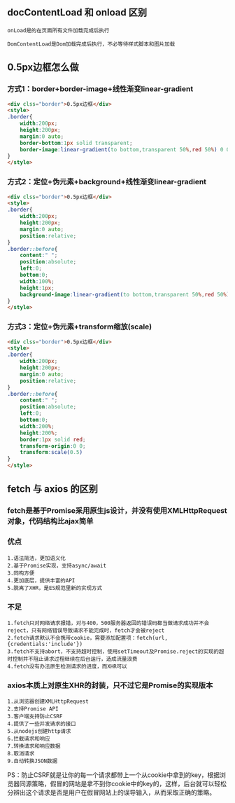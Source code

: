 ## docContentLoad 和 onload 区别

```
onLoad是的在页面所有文件加载完成后执行

DomContentLoad是Dom加载完成后执行，不必等待样式脚本和图片加载
```
## 0.5px边框怎么做
### 方式1：border+border-image+线性渐变linear-gradient
```html
<div clss="border">0.5px边框</div>
<style>
.border{
    width:200px;
    height:200px;
    margin:0 auto;
    border-bottom:1px solid transparent;
    border-image:linear-gradient(to bottom,transparent 50%,red 50%) 0 0 100%/1px 0;
}
</style>
```
### 方式2：定位+伪元素+background+线性渐变linear-gradient
```html
<div clss="border">0.5px边框</div>
<style>
.border{
    width:200px;
    height:200px;
    margin:0 auto;
    position:relative;
}
.border::before{
    content:" ";
    position:absolute;
    left:0;
    bottom:0;
    width:100%;
    height:1px;
    background-image:linear-gradient(to bottom,transparent 50%,red 50%)
}
</style>
```
### 方式3：定位+伪元素+transform缩放(scale)
```html
<div clss="border">0.5px边框</div>
<style>
.border{
    width:200px;
    height:200px;
    margin:0 auto;
    position:relative;
}
.border::before{
    content:" ";
    position:absolute;
    left:0;
    bottom:0;
    width:200%;
    height:200%;
    border:1px solid red;
    transform-origin:0 0;
    transform:scale(0.5)
}
</style>
```
## fetch 与 axios 的区别

### fetch是基于Promise采用原生js设计，并没有使用XMLHttpRequest对象，代码结构比ajax简单
### 优点
```
1.语法简洁，更加语义化
2.基于Promise实现，支持async/await
3.同构方便
4.更加底层，提供丰富的API
5.脱离了XHR，是ES规范里新的实现方式
```
### 不足
```
1.fetch只对网络请求报错，对与400，500服务器返回的错误码都当做请求成功并不会reject，只有网络错误导致请求不能完成时，fetch才会被reject
2.fetch请求默认不会携带cookie，需要添加配置项：fetch(url,{credentials:'include'})
3.fetch不支持abort，不支持超时控制，使用setTimeout及Promise.reject的实现的超时控制并不阻止请求过程继续在后台运行，造成流量浪费
4.fetch没有办法原生检测请求的进度，而XHR可以
```
### axios本质上对原生XHR的封装，只不过它是Promise的实现版本
```
1.从浏览器创建XMLHttpRequest
2.支持Promise API
3.客户端支持防止CSRF
4.提供了一些并发请求的接口
5.从nodejs创建http请求
6.拦截请求和响应
7.转换请求和响应数据
8.取消请求
9.自动转换JSON数据
```
PS：防止CSRF就是让你的每一个请求都带上一个从cookie中拿到的key，根据浏览器同源策略，假冒的网站是拿不到你cookie中的key的，这样，后台就可以轻松分辨出这个请求是否是用户在假冒网站上的误导输入，从而采取正确的策略。

